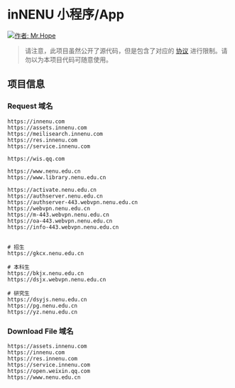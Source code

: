 # inNENU 小程序/App

[![作者: Mr.Hope](https://img.shields.io/badge/作者-Mr.Hope-blue.svg?style=for-the-badge)](https://mister-hope.com)

> 请注意，此项目虽然公开了源代码，但是包含了对应的 [协议](https://github.com/inNENU/inNENU/tree/main/LICENSE) 进行限制。请勿以为本项目代码可随意使用。

## 项目信息

### Request 域名

```
https://innenu.com
https://assets.innenu.com
https://meilisearch.innenu.com
https://res.innenu.com
https://service.innenu.com

https://wis.qq.com

https://www.nenu.edu.cn
https://www.library.nenu.edu.cn

https://activate.nenu.edu.cn
https://authserver.nenu.edu.cn
https://authserver-443.webvpn.nenu.edu.cn
https://webvpn.nenu.edu.cn
https://m-443.webvpn.nenu.edu.cn
https://oa-443.webvpn.nenu.edu.cn
https://info-443.webvpn.nenu.edu.cn


# 招生
https://gkcx.nenu.edu.cn

# 本科生
https://bkjx.nenu.edu.cn
https://dsjx.webvpn.nenu.edu.cn

# 研究生
https://dsyjs.nenu.edu.cn
https://pg.nenu.edu.cn
https://yz.nenu.edu.cn
```

### Download File 域名

```
https://assets.innenu.com
https://innenu.com
https://res.innenu.com
https://service.innenu.com
https://open.weixin.qq.com
https://www.nenu.edu.cn
```
